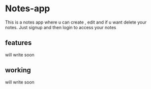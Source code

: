 # Notes-app
This is a notes app where u can create , edit and if u want delete your notes.
Just signup and then login to access your notes

## features
will write soon

## working
will write soon
